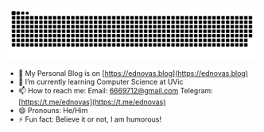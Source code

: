 ![dark](https://github.com/EdNovas/gihubSNK/blob/output/github-contribution-grid-snake-dark.svg)
<!-- ![light](https://github.com/EdNovas/gihubSNK/blob/output/github-contribution-grid-snake.svg) -->


- 🔭 My Personal Blog is on [https://ednovas.blog](https://ednovas.blog)
- 🌱 I’m currently learning Computer Science at UVic
- 📫 How to reach me: Email: 6669712@gmail.com Telegram: [https://t.me/ednovas](https://t.me/ednovas)
- 😄 Pronouns: He/Him
- ⚡ Fun fact: Believe it or not, I am humorous!
